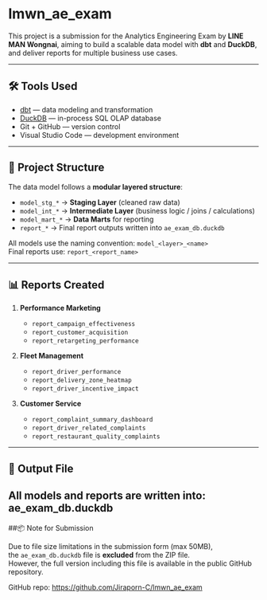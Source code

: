 # lmwn_ae_exam

This project is a submission for the Analytics Engineering Exam by **LINE MAN Wongnai**, aiming to build a scalable data model with **dbt** and **DuckDB**, and deliver reports for multiple business use cases.

---

## 🛠 Tools Used

- [dbt](https://www.getdbt.com/) — data modeling and transformation
- [DuckDB](https://duckdb.org/) — in-process SQL OLAP database
- Git + GitHub — version control
- Visual Studio Code — development environment

---

## 🧱 Project Structure

The data model follows a **modular layered structure**:

- `model_stg_*` → **Staging Layer** (cleaned raw data)
- `model_int_*` → **Intermediate Layer** (business logic / joins / calculations)
- `model_mart_*` → **Data Marts** for reporting
- `report_*` → Final report outputs written into `ae_exam_db.duckdb`

All models use the naming convention: `model_<layer>_<name>`  
Final reports use: `report_<report_name>`

---

## 📊 Reports Created

1. **Performance Marketing**
   - `report_campaign_effectiveness`
   - `report_customer_acquisition`
   - `report_retargeting_performance`

2. **Fleet Management**
   - `report_driver_performance`
   - `report_delivery_zone_heatmap`
   - `report_driver_incentive_impact`

3. **Customer Service**
   - `report_complaint_summary_dashboard`
   - `report_driver_related_complaints`
   - `report_restaurant_quality_complaints`

---

## 📁 Output File

All models and reports are written into: ae_exam_db.duckdb
---
##📦 Note for Submission

Due to file size limitations in the submission form (max 50MB),  
the `ae_exam_db.duckdb` file is **excluded** from the ZIP file.  
However, the full version including this file is available in the public GitHub repository.

GitHub repo: https://github.com/Jiraporn-C/lmwn_ae_exam
